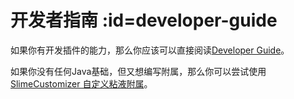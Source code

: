 # 开发者指南 :id=developer-guide

如果你有开发插件的能力，那么你应该可以直接阅读[Developer Guide](https://github.com/Slimefun/Slimefun4/wiki/Developer-Guide)。

如果你没有任何Java基础，但又想编写附属，那么你可以尝试使用[SlimeCustomizer 自定义粘液附属](https://slimefun-addons-wiki.guizhanss.cn/slime-customizer/)。
